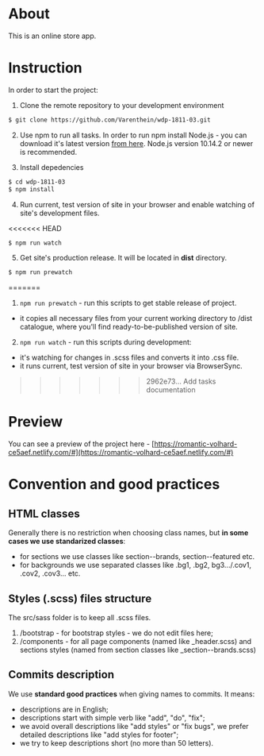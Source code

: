 # About

This is an online store app.

# Instruction

In order to start the project:

1. Clone the remote repository to your development environment

```sh
$ git clone https://github.com/Varenthein/wdp-1811-03.git
```

2. Use npm to run all tasks. In order to run npm install Node.js - you can download it's latest version [from here](https://nodejs.org/en/). Node.js version 10.14.2 or newer is recommended. 

3. Install depedencies

```sh
$ cd wdp-1811-03
$ npm install
```

4. Run current, test version of site in your browser and enable watching of site's development files.

<<<<<<< HEAD
```sh
$ npm run watch
```

5. Get site's production release. It will be located in **dist** directory.

```sh
$ npm run prewatch
```
=======
1. `npm run prewatch` - run this scripts to get stable release of project.
- it copies all necessary files from your current working directory to /dist catalogue, where you'll find ready-to-be-published version of site. 

2. `npm run watch` - run this scripts during development:
- it's watching for changes in .scss files and converts it into .css file. 
- it runs current, test version of site in your browser via BrowserSync.
>>>>>>> 2962e73... Add tasks documentation

# Preview

You can see a preview of the project here - [https://romantic-volhard-ce5aef.netlify.com/#](https://romantic-volhard-ce5aef.netlify.com/#)


# Convention and good practices 

## HTML classes
Generally there is no restriction when choosing class names, but **in some cases we use standarized classes**:
- for sections we use classes like section--brands, section--featured etc. 
- for backgrounds we use separated classes like .bg1, .bg2, bg3.../.cov1, .cov2, .cov3... etc.

## Styles (.scss) files structure
The src/sass folder is to keep all .scss files.
1. /bootstrap - for bootstrap styles - we do not edit files here;
2. /components - for all page components (named like _header.scss) and sections styles (named from section classes like _section--brands.scss)

## Commits description
We use **standard good practices** when giving names to commits. It means:
- descriptions are in English;
- descriptions start with simple verb like "add", "do", "fix";
- we avoid overall descriptions like "add styles" or "fix bugs", we prefer detailed descriptions like "add styles for footer";
- we try to keep descriptions short (no more than 50 letters).
